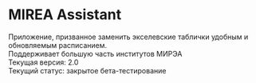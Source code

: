 # MIREA Assistant
Приложение, призванное заменить экселевские таблички удобным и обновляемым расписанием. <br />
Поддерживает большую часть институтов МИРЭА <br />
Текущая версия: 2.0 <br />
Текущий статус: закрытое бета-тестирование <br />
